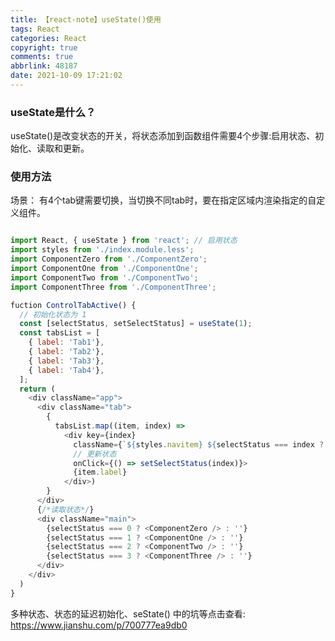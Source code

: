 ```yaml
---
title: 【react-note】useState()使用
tags: React
categories: React
copyright: true
comments: true
abbrlink: 48187
date: 2021-10-09 17:21:02
---
```


### useState是什么？
useState()是改变状态的开关，将状态添加到函数组件需要4个步骤:启用状态、初始化、读取和更新。

### 使用方法

场景： 有4个tab键需要切换，当切换不同tab时，要在指定区域内渲染指定的自定义组件。

```javascript

import React, { useState } from 'react'; // 启用状态
import styles from './index.module.less';
import ComponentZero from './ComponentZero';
import ComponentOne from './ComponentOne';
import ComponentTwo from './ComponentTwo';
import ComponentThree from './ComponentThree';

fuction ControlTabActive() {
  // 初始化状态为 1
  const [selectStatus, setSelectStatus] = useState(1);
  const tabsList = [
    { label: 'Tab1'},
    { label: 'Tab2'},
    { label: 'Tab3'},
    { label: 'Tab4'},
  ];
  return (
    <div className="app">
      <div className="tab">
        {
          tabsList.map((item, index) =>
            <div key={index}
              className={`${styles.navitem} ${selectStatus === index ? styles.active : ''}`}
              // 更新状态
              onClick={() => setSelectStatus(index)}>
              {item.label}
            </div>)
        }
      </div>
      {/*读取状态*/}
      <div className="main">
        {selectStatus === 0 ? <ComponentZero /> : ''}
        {selectStatus === 1 ? <ComponentOne /> : ''}
        {selectStatus === 2 ? <ComponentTwo /> : ''}
        {selectStatus === 3 ? <ComponentThree /> : ''}
      </div>
    </div>
  )
}
```

多种状态、状态的延迟初始化、seState() 中的坑等点击查看: <https://www.jianshu.com/p/700777ea9db0>






